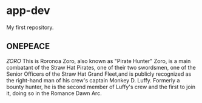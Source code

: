 # app-dev
My first repository.

 ## ONEPEACE

  *ZORO* 
  This is Roronoa Zoro, also known as "Pirate Hunter" Zoro, is a main combatant of the Straw Hat Pirates, one of their two swordsmen, one of the Senior Officers of the Straw Hat Grand Fleet,and is publicly recognized as the right-hand man of his crew's captain Monkey D. Luffy. Formerly a bounty hunter, he is the second member of Luffy's crew and the first to join it, doing so in the Romance Dawn Arc.
